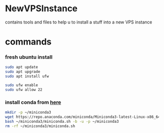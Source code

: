 # NewVPSInstance
contains tools and files to help u to install a stuff into a new VPS instance


# commands

### fresh ubuntu install

```bash
sudo apt update
sudo apt upgrade
sudo apt install ufw

sudo ufw enable
sudo ufw allow 22
```


### install conda from [here](https://docs.conda.io/projects/miniconda/en/latest/index.html)

``` bash
mkdir -p ~/miniconda3
wget https://repo.anaconda.com/miniconda/Miniconda3-latest-Linux-x86_64.sh -O ~/miniconda3/miniconda.sh
bash ~/miniconda3/miniconda.sh -b -u -p ~/miniconda3
rm -rf ~/miniconda3/miniconda.sh
```
